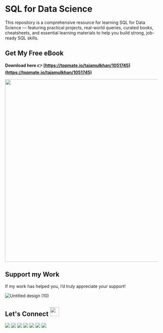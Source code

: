 # SQL for Data Science
This repository is a comprehensive resource for learning SQL for Data Science — featuring practical projects, real-world queries, curated books, cheatsheets, and essential learning materials to help you build strong, job-ready SQL skills.

## Get My Free eBook  
**Download here 👉 [https://topmate.io/tajamulkhan/1051745](https://topmate.io/tajamulkhan/1051745)**  

[<img src="https://github.com/user-attachments/assets/ff5075d4-31a9-4fc0-a8b8-76b74926cbb8" width="600"/>](https://topmate.io/tajamulkhan/1051745)

## Support my Work
If my work has helped you, I’d truly appreciate your support!

![Untitled design (10)](https://github.com/user-attachments/assets/127762f6-edae-4bea-989a-5296cf161ed3) 

## Let's Connect <img src="https://github.com/JayantGoel001/JayantGoel001/blob/master/GIF/Handshake.gif" height="30px" style="max-width:100%;">
  <a href="https://www.linkedin.com/in/tajamulkhann/"><img src="https://img.shields.io/badge/linkedin-%230077B5.svg?style=for-the-badge&logo=linkedin&logoColor=white"></a>
  <a href="https://https://www.instagram.com/tajamulkhannn/" target="_blank"><img src="https://img.shields.io/badge/Instagram-%23E4405F.svg?style=for-the-badge&logo=instagram&logoColor=white"></a>
  <a href="https://substack.com/@tajamulkhan"><img src="https://img.shields.io/badge/Substack-%23006f5c.svg?style=for-the-badge&logo=substack&logoColor=FF6719"></a>
  <a href="https://medium.com/@tajamulkhan"><img src="https://img.shields.io/badge/Medium-12100E?style=for-the-badge&logo=medium&logoColor=white"></a>
  <a href="https://www.kaggle.com/tajamulkhan"><img src="https://img.shields.io/badge/Kaggle-035a7d?style=for-the-badge&logo=kaggle&logoColor=white"></a>
  <a href="https://www.youtube.com"><img src="https://img.shields.io/badge/YouTube-%23FF0000.svg?style=for-the-badge&logo=YouTube&logoColor=white"></a>
  <a href="https://github.com/tajamulkhann"><img src="https://img.shields.io/badge/Github-12100E?style=for-the-badge&logo=github&logoColor=white"></a>
